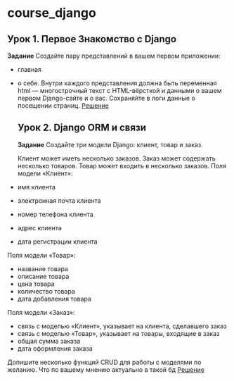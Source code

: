 # course_django

## Урок 1. Первое Знакомство с Django

**Задание**
Создайте пару представлений в вашем первом приложении:

- главная
- о себе.
  Внутри каждого представления должна быть переменная html — многострочный текст с HTML-вёрсткой и данными о вашем
  первом Django-сайте и о вас.
  Сохраняйте в логи данные о посещении страниц. [Решение](aboutmeapp)

  ## Урок 2. Django ORM и связи

  **Задание**
  Создайте три модели Django: клиент, товар и заказ.

  Клиент может иметь несколько заказов. Заказ может содержать несколько товаров. Товар может входить в несколько
  заказов.
  Поля модели «Клиент»:
- имя клиента
- электронная почта клиента
- номер телефона клиента
- адрес клиента
- дата регистрации клиента

Поля модели «Товар»:

- название товара
- описание товара
- цена товара
- количество товара
- дата добавления товара

Поля модели «Заказ»:

- связь с моделью «Клиент», указывает на клиента, сделавшего заказ
- связь с моделью «Товар», указывает на товары, входящие в заказ
- общая сумма заказа
- дата оформления заказа

Допишите несколько функций CRUD для работы с моделями по желанию. Что по вашему мнению актуально в такой
бд [Решение](shopapp)
  